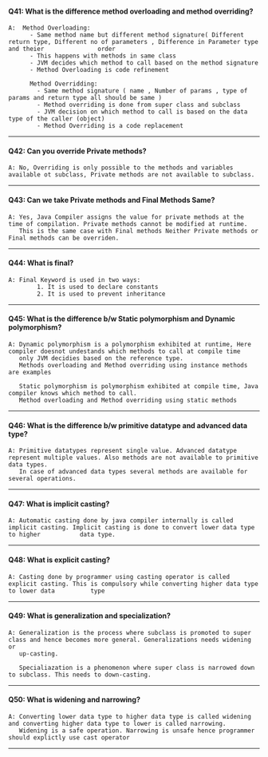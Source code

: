 
#### Q41: What is the difference method overloading and method overriding?
    A:  Method Overloading:
          - Same method name but different method signature( Different return type, Different no of parameters , Difference in Parameter type and theier               order
          - This happens with methods in same class
          - JVM decides which method to call based on the method signature 
          - Method Overloading is code refinement

          Method Overridding:
            - Same method signature ( name , Number of params , type of params and return type all should be same )
            - Method overriding is done from super class and subclass
            - JVM decision on which method to call is based on the data type of the caller (object)
            - Method Overriding is a code replacement
            
---

#### Q42: Can you override Private methods?
    A: No, Overriding is only possible to the methods and variables available ot subclass, Private methods are not available to subclass.
            
---

#### Q43: Can we take Private methods and Final Methods Same?
    A: Yes, Java Compiler assigns the value for private methods at the time of compilation. Private methods cannot be modified at runtime.
       This is the same case with Final methods Neither Private methods or Final methods can be overriden.
---

#### Q44: What is final?
    A: Final Keyword is used in two ways:
            1. It is used to declare constants
            2. It is used to prevent inheritance
---

#### Q45: What is the difference b/w Static polymorphism and Dynamic polymorphism?
    A: Dynamic polymorphism is a polymorphism exhibited at runtime, Here compiler doesnot undestands which methods to call at compile time
       only JVM decidies based on the reference type.
       Methods overloading and Method overriding using instance methods are examples

       Static polymorphism is polymorphism exhibited at compile time, Java compiler knows which method to call.
       Method overloading and Method overriding using static methods
       
---

#### Q46: What is the difference b/w primitive datatype and advanced data type?
    A: Primitive datatypes represent single value. Advanced datatype represent multiple values. Also methods are not available to primitive data types.
       In case of advanced data types several methods are available for several operations.
       
---

#### Q47: What is implicit casting?
    A: Automatic casting done by java compiler internally is called implicit casting. Implicit casting is done to convert lower data type to higher           data type.
       
---

#### Q48: What is explicit casting?
    A: Casting done by programmer using casting operator is called explicit casting. This is compulsory while converting higher data type to lower data          type
       
---

#### Q49: What is generalization and specialization?
    A: Generalization is the process where subclass is promoted to super class and hence becomes more general. Generalizations needs widening or 
       up-casting.

       Specialiazation is a phenomenon where super class is narrowed down to subclass. This needs to down-casting.
       
---

#### Q50: What is widening and narrowing?
    A: Converting lower data type to higher data type is called widening and converting higher data type to lower is called narrowing.
       Widening is a safe operation. Narrowing is unsafe hence programmer should explictly use cast operator       
---


